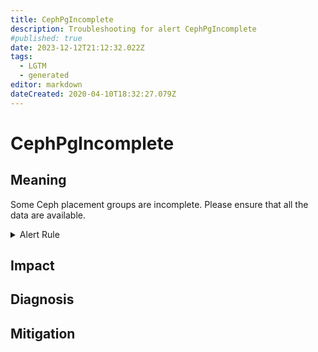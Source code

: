```yaml
---
title: CephPgIncomplete
description: Troubleshooting for alert CephPgIncomplete
#published: true
date: 2023-12-12T21:12:32.022Z
tags: 
  - LGTM
  - generated
editor: markdown
dateCreated: 2020-04-10T18:32:27.079Z
---
```


# CephPgIncomplete

## Meaning
[//]: # "Short paragraph that explains what the alert means"
Some Ceph placement groups are incomplete. Please ensure that all the data are available.

<details>
  <summary>Alert Rule</summary>

{{% rule "ceph/ceph-internal.yml" "CephPgIncomplete" %}}

<!-- Rule when generated

```yaml
alert: CephPgIncomplete
expr: ceph_pg_incomplete > 0
for: 0m
labels:
    severity: critical
annotations:
    summary: Ceph PG incomplete (instance {{ $labels.instance }})
    description: |-
        Some Ceph placement groups are incomplete. Please ensure that all the data are available.
          VALUE = {{ $value }}
          LABELS = {{ $labels }}
    runbook: https://github.com/srerun/prometheus-alerts/blob/main/content/runbooks/ceph-internal/CephPgIncomplete.md

```

-->

</details>


## Impact
[//]: # "What could / will happen if the alert is not addressed"



## Diagnosis
[//]: # "Steps to take to identify the cause of the problem"



## Mitigation
[//]: # "The steps necessary to resolve the alert"
